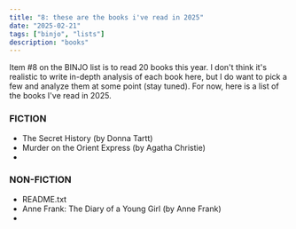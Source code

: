 ```yaml
---
title: "8: these are the books i've read in 2025"
date: "2025-02-21"
tags: ["binjo", "lists"]
description: "books"
---
```


Item #8 on the BINJO list is to read 20 books this year. I don't think it's realistic to write in-depth analysis of each book here, but I do want to pick a few and analyze them at some point (stay tuned). For now, here is a list of the books I've read in 2025.

### FICTION

- The Secret History (by Donna Tartt)
- Murder on the Orient Express (by Agatha Christie)
-

### NON-FICTION

- README.txt
- Anne Frank: The Diary of a Young Girl (by Anne Frank)
-
